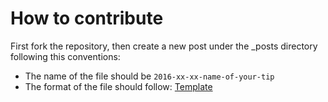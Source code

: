 # How to contribute

First fork the repository, then create a new post under the _posts directory following this conventions:
* The name of the file should be `2016-xx-xx-name-of-your-tip`
* The format of the file should follow: [Template](https://github.com/linagora/openpaas-tip-of-the-day/blob/gh-pages/TIP_TEMPLATE.md)
